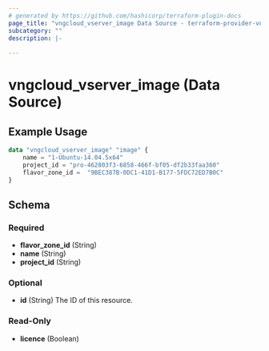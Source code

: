```yaml
---
# generated by https://github.com/hashicorp/terraform-plugin-docs
page_title: "vngcloud_vserver_image Data Source - terraform-provider-vngcloud"
subcategory: ""
description: |-
  
---
```


# vngcloud_vserver_image (Data Source)



## Example Usage

```terraform
data "vngcloud_vserver_image" "image" {
    name = "1-Ubuntu-14.04.5x64"
    project_id = "pro-462803f3-6858-466f-bf05-df2b33faa360"
    flavor_zone_id =  "9BEC387B-0DC1-41D1-B177-5FDC72ED7B0C"
}
```

<!-- schema generated by tfplugindocs -->
## Schema

### Required

- **flavor_zone_id** (String)
- **name** (String)
- **project_id** (String)

### Optional

- **id** (String) The ID of this resource.

### Read-Only

- **licence** (Boolean)


